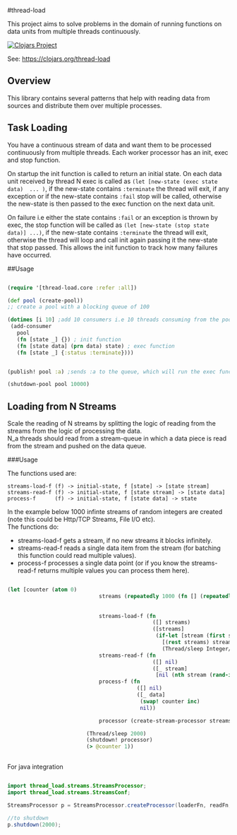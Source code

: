 #thread-load

This project aims to solve problems in the domain of running functions on data units from multiple threads continuously.
 

[![Clojars Project](http://clojars.org/thread-load/latest-version.svg)](http://clojars.org/thread-load)

See: https://clojars.org/thread-load

## Overview

This library contains several patterns that help with reading data from sources and distribute them over multiple processes.



## Task Loading

You have a continuous stream of data and want them to be processed continuously from multiple threads.
Each worker processor has an init, exec and stop function.

On startup the init function is called to return an initial state.
On each data unit received by thread N exec is called as ```(let [new-state (exec state data)  ... )```, 
if the new-state contains ```:terminate``` the thread will exit, if any exception or if the new-state contains ```:fail``` stop will be called,
otherwise the new-state is then passed to the exec function on the next data unit.

On failure i.e either the state contains ```:fail``` or an exception is thrown by exec, the stop function will be called as ```(let [new-state (stop state data)] ...)```,
if the new-state contains ```:terminate``` the thread will exit, otherwise the thread will loop and call init again passing it the new-state that stop passed.
This allows the init function to track how many failures have occurred.


##Usage

```clojure

(require '[thread-load.core :refer :all])

(def pool (create-pool))
;; create a pool with a blocking queue of 100

(dotimes [i 10] ;add 10 consumers i.e 10 threads consuming from the pool's queue
 (add-consumer 
   pool
   (fn [state _] {}) ; init function
   (fn [state data] (prn data) state) ; exec function
   (fn [state _] {:status :terminate})))


(publish! pool :a) ;sends :a to the queue, which will run the exec function of a consumer;

(shutdown-pool pool 10000)

```

## Loading from N Streams

Scale the reading of N streams by splitting the logic of reading from the streams from the logic of processing the data.  
N_a threads should read from a stream-queue in which a data piece is read from the stream and pushed on the data queue.  
  
  
###Usage

The functions used are:

```streams-load-f (f) -> initial-state, f [state] -> [state stream]```
```streams-read-f (f) -> initial-state, f [state stream] -> [state data]```
```process-f      (f) -> initial-state, f [state data] -> state```
                        
In the example below 1000 infinte streams of random integers are created (note this could be Http/TCP Streams, File I/O etc).  
The  functions do:
  * streams-load-f gets a stream, if no new streams it blocks infinitely.   
  * streams-read-f reads a single data item from the stream (for batching this function could read multiple values).
  * process-f processes a single data point (or if you know the streams-read-f returns multiple values you can process them here). 
  

```clojure

(let [counter (atom 0)
                             streams (repeatedly 1000 (fn [] (repeatedly #(rand-int 100))))
                             
                             
                             streams-load-f (fn
                                              ([] streams)
                                              ([streams]
                                               (if-let [stream (first streams)]
                                                 [(rest streams) stream]
                                                 (Thread/sleep Integer/MAX_VALUE))))
                             streams-read-f (fn
                                              ([] nil)
                                              ([_ stream]
                                               [nil (nth stream (rand-int 100))]))
                             process-f (fn
                                         ([] nil)
                                         ([_ data]
                                          (swap! counter inc)
                                          nil))

                             processor (create-stream-processor streams-load-f streams-read-f process-f :streams-limit 5000)]

                         (Thread/sleep 2000)
                         (shutdown! processor)
                         (> @counter 1))
                         
```

For java integration

```java

import thread_load.streams.StreamsProcessor;
import thread_load.streams.StreamsConf;

StreamsProcessor p = StreamsProcessor.createProcessor(loaderFn, readFn, processFn, new StreamsConf());

//to shutdown
p.shutdown(2000);


